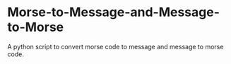 # Morse-to-Message-and-Message-to-Morse
A python script to convert morse code to message and message to morse code.
